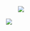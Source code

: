 ‎‎‎ ‎ ‎ ‎‎‎‎ ‎ ‎‎‎ ‎ ‎‎‎‎ ‎ ‎ ‎‎‎‎ ‎ ‎‎‎ ‎ ‎ ‎   ‎‎‎ ‎ ‎‎‎ ‎ ‎ ‎‎‎‎ ‎ ‎‎‎ ‎ ‎ ‎   ‎‎‎ ‎ ‎ ‎  ‎‎‎ ‎ ‎ ‎‎‎‎ ‎ ‎ ‎   ‎‎‎ ‎ ‎ ‎‎‎ ‎ ‎ ‎   ‎       ‎ ‎‎‎ ‎ ‎ ‎   ‎      ‎ ‎   ‎ ‎‎‎ ‎ ‎ ‎   ‎       ‎   ‎‎‎ ‎ ‎‎‎‎ ‎ ‎ ‎‎‎‎ ‎‎‎‎ ‎ ‎ ‎‎‎‎ ‎ ‎‎‎ ‎ ‎ ‎   ‎‎‎ ‎ ‎ ‎   ‎ ‎‎‎ ‎ ‎ ‎   ‎       ‎‎‎ ‎ ‎ ‎   ‎‎‎ ‎ ‎ ‎   ‎ ‎‎‎ ‎ ‎ ‎   ‎       ‎   ‎ ‎‎‎ ‎ ‎ ‎   ‎      ![](https://komarev.com/ghpvc/?username=fushiiguros&color=lightgrey&style=plastic&label=౨ৎ&abbreviated=true)
<p align="center"><img src="https://ik.imagekit.io/rmlbayysp/1749853051946-Untitled152_20250531195056__1__l9368-iH-.png" /></a></p>

